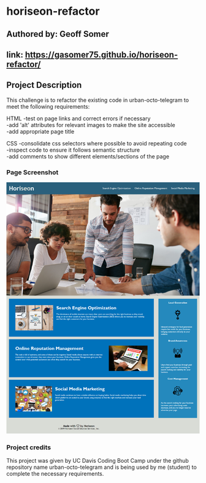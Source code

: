# horiseon-refactor

## Authored by: Geoff Somer

## link: https://gasomer75.github.io/horiseon-refactor/

## Project Description
This challenge is to refactor the existing code in urban-octo-telegram to
meet the following requirements:

HTML
-test on page links and correct errors if necessary</br>
-add 'alt' attributes for relevant images to make the site accessible</br>
-add appropriate page title</br>

CSS
-consolidate css selectors where possible to avoid repeating code</br>
-inspect code to ensure it follows semantic structure</br>
-add comments to show different elements/sections of the page</br>

### Page Screenshot
![Horiseon home page](/assets/images/screenshot.png "Horiseon webpage")

### Project credits
This project was given by UC Davis Coding Boot Camp under the github repository name
urban-octo-telegram and is being used by me (student) to complete the necessary requirements.